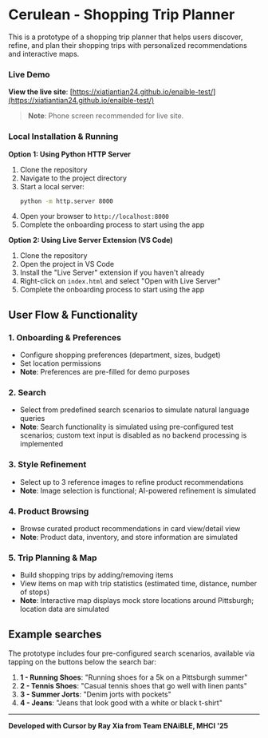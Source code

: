 # Cerulean - Shopping Trip Planner

This is a prototype of a shopping trip planner that helps users discover, refine, and plan their shopping trips with personalized recommendations and interactive maps.


### **Live Demo**
**View the live site**: [https://xiatiantian24.github.io/enaible-test/](https://xiatiantian24.github.io/enaible-test/)

> **Note**: Phone screen recommended for live site.

### **Local Installation & Running**

**Option 1: Using Python HTTP Server**
1. Clone the repository
2. Navigate to the project directory
3. Start a local server:
   ```bash
   python -m http.server 8000
   ```
4. Open your browser to `http://localhost:8000`
5. Complete the onboarding process to start using the app

**Option 2: Using Live Server Extension (VS Code)**
1. Clone the repository
2. Open the project in VS Code
3. Install the "Live Server" extension if you haven't already
4. Right-click on `index.html` and select "Open with Live Server"
5. Complete the onboarding process to start using the app

## User Flow & Functionality

### 1. **Onboarding & Preferences**
- Configure shopping preferences (department, sizes, budget)
- Set location permissions
- **Note**: Preferences are pre-filled for demo purposes

### 2. **Search**
- Select from predefined search scenarios to simulate natural language queries
- **Note**: Search functionality is simulated using pre-configured test scenarios; custom text input is disabled as no backend processing is implemented

### 3. **Style Refinement**
- Select up to 3 reference images to refine product recommendations
- **Note**: Image selection is functional; AI-powered refinement is simulated

### 4. **Product Browsing**
- Browse curated product recommendations in card view/detail view
- **Note**: Product data, inventory, and store information are simulated

### 5. **Trip Planning & Map**
- Build shopping trips by adding/removing items
- View items on map with trip statistics (estimated time, distance, number of stops)
- **Note**: Interactive map displays mock store locations around Pittsburgh; location data are simulated

## Example searches

The prototype includes four pre-configured search scenarios, available via tapping on the buttons below the search bar:

1. **1 - Running Shoes**: "Running shoes for a 5k on a Pittsburgh summer"
2. **2 - Tennis Shoes**: "Casual tennis shoes that go well with linen pants"
3. **3 - Summer Jorts**: "Denim jorts with pockets"
4. **4 - Jeans**: "Jeans that look good with a white or black t-shirt"

---

**Developed with Cursor by Ray Xia from Team ENAiBLE, MHCI '25**

